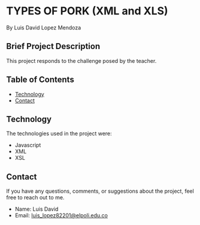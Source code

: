 # TYPES OF PORK (XML and XLS)
By Luis David Lopez Mendoza

## Brief Project Description

This project responds to the challenge posed by the teacher.

## Table of Contents

- [Technology](#technology)
- [Contact](#contact)

## Technology
The technologies used in the project were:

- Javascript
- XML
- XSL

## Contact

If you have any questions, comments, or suggestions about the project, feel free to reach out to me.

- Name: Luis David
- Email: luis_lopez82201@elpoli.edu.co
